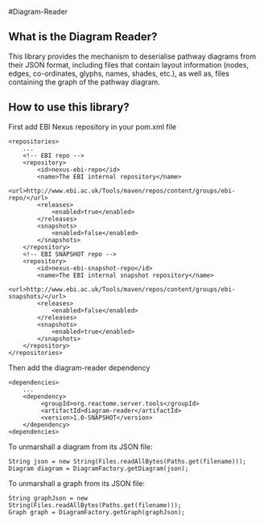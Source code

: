 #Diagram-Reader
## What is the Diagram Reader?
This library provides the mechanism to deserialise pathway diagrams from their JSON format, including files that contain layout information (nodes, edges, co-ordinates, glyphs, names, shades, etc.), as well as, files containing the graph of the pathway diagram.

## How to use this library?

First add EBI Nexus repository in your pom.xml file

    <repositories>
        ...
        <!-- EBI repo -->
        <repository>
            <id>nexus-ebi-repo</id>
            <name>The EBI internal repository</name>
            <url>http://www.ebi.ac.uk/Tools/maven/repos/content/groups/ebi-repo/</url>
            <releases>
                <enabled>true</enabled>
            </releases>
            <snapshots>
                <enabled>false</enabled>
            </snapshots>
        </repository>
        <!-- EBI SNAPSHOT repo -->
        <repository>
            <id>nexus-ebi-snapshot-repo</id>
            <name>The EBI internal snapshot repository</name>
            <url>http://www.ebi.ac.uk/Tools/maven/repos/content/groups/ebi-snapshots/</url>
            <releases>
                <enabled>false</enabled>
            </releases>
            <snapshots>
                <enabled>true</enabled>
            </snapshots>
        </repository>
    </repositories>

Then add the diagram-reader dependency

    <dependencies>
        ...
        <dependency>
             <groupId>org.reactome.server.tools</groupId>
             <artifactId>diagram-reader</artifactId>
             <version>1.0-SNAPSHOT</version>
        </dependency>
    <dependencies>

To unmarshall a diagram from its JSON file:

    String json = new String(Files.readAllBytes(Paths.get(filename)));
    Diagram diagram = DiagramFactory.getDiagram(json);
    
To unmarshall a graph from its JSON file:

    String graphJson = new String(Files.readAllBytes(Paths.get(filename)));
    Graph graph = DiagramFactory.getGraph(graphJson);